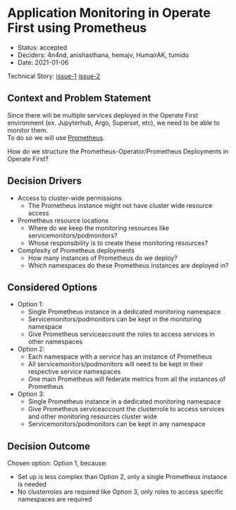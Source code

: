 # Application Monitoring in Operate First using Prometheus

* Status: accepted
* Deciders: 4n4nd, anishasthana, hemajv, HumairAK, tumido
* Date: 2021-01-06

Technical Story: [issue-1](https://github.com/operate-first/blueprint/issues/8)
                 [issue-2](https://github.com/operate-first/apps/issues/57)

## Context and Problem Statement

Since there will be multiple services deployed in the Operate First environment
(ex. Jupyterhub, Argo, Superset, etc), we need to be able to monitor them. <br>
To do so we will use [Prometheus](https://prometheus.io/).

How do we structure the Prometheus-Operator/Prometheus Deployments in
Operate First?

## Decision Drivers <!-- optional -->

* Access to cluster-wide permissions
  * The Prometheus instance might not have cluster wide resource access
* Prometheus resource locations
  * Where do we keep the monitoring resources like servicemonitors/podmonitors?
  * Whose responsibility is to create these monitoring resources?
* Complexity of Prometheus deployments
  * How many instances of Prometheus do we deploy?
  * Which namespaces do these Prometheus instances are deployed in?

## Considered Options

* Option 1:
  * Single Prometheus instance in a dedicated monitoring namespace
  * Servicemonitors/podmonitors can be kept in the monitoring namespace
  * Give Prometheus serviceaccount the roles to access services in other
    namespaces
* Option 2:
  * Each namespace with a service has an instance of Prometheus
  * All servicemonitors/podmonitors will need to be kept in their respective
    service namespaces
  * One main Prometheus will federate metrics from all the instances of Prometheus
* Option 3:
  * Single Prometheus instance in a dedicated monitoring namespace
  * Give Prometheus serviceaccount the clusterrole to access services and other
    monitoring resources cluster wide
  * Servicemonitors/podmonitors can be kept in any namespace


## Decision Outcome

Chosen option: Option 1, because:
  * Set up is less complex than Option 2, only a single Prometheus instance is
    needed
  * No clusterroles are required like Option 3, only roles to access specific
    namespaces are required

